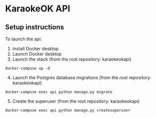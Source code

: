 # KaraokeOK API

## Setup instructions

To launch the api:

1. Install Docker desktop
2. Launch Docker desktop
3. Launch the stack (from the root repository: karaokeokapi)
```shell
docker-compose up -d
```
4. Launch the Postgres database migrations (from the root repository: karaokeokapi)
```shell
docker-compose exec api python manage.py migrate
```
5. Create the superuser (from the root repository: karaokeokapi)
```shell
docker-compose exec api python manage.py createsuperuser
```
